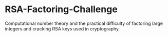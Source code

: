 # RSA-Factoring-Challenge
Computational number theory and the practical difficulty of factoring large integers and cracking RSA keys used in cryptography.
